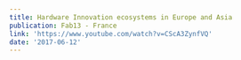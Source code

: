 ```yaml
---
title: Hardware Innovation ecosystems in Europe and Asia
publication: Fab13 - France
link: 'https://www.youtube.com/watch?v=CScA3ZynfVQ'
date: '2017-06-12'
---
```


